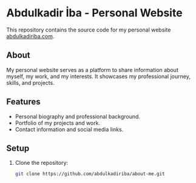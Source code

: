 # Abdulkadir İba - Personal Website

This repository contains the source code for my personal website [abdulkadiriba.com](https://abdulkadiriba.com/).

## About

My personal website serves as a platform to share information about myself, my work, and my interests. It showcases my professional journey, skills, and projects.

## Features

- Personal biography and professional background.
- Portfolio of my projects and work.
- Contact information and social media links.

## Setup

1. Clone the repository:
   ```bash
   git clone https://github.com/abdulkadiriba/about-me.git
